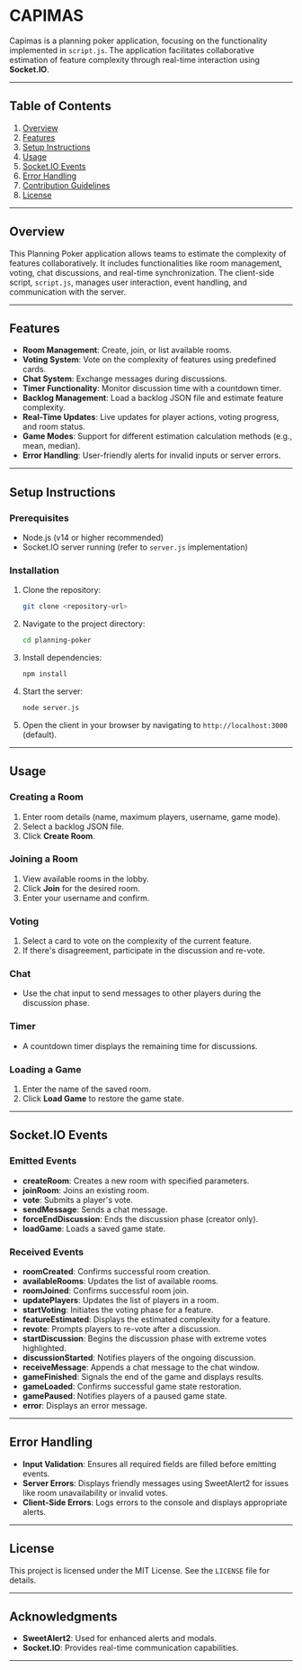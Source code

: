 # CAPIMAS

Capimas is a planning poker application, focusing on the functionality implemented in `script.js`. The application facilitates collaborative estimation of feature complexity through real-time interaction using **Socket.IO**.

---

## Table of Contents

1. [Overview](#overview)
2. [Features](#features)
3. [Setup Instructions](#setup-instructions)
4. [Usage](#usage)
5. [Socket.IO Events](#socketio-events)
6. [Error Handling](#error-handling)
7. [Contribution Guidelines](#contribution-guidelines)
8. [License](#license)

---

## Overview

This Planning Poker application allows teams to estimate the complexity of features collaboratively. It includes functionalities like room management, voting, chat discussions, and real-time synchronization. The client-side script, `script.js`, manages user interaction, event handling, and communication with the server.

---

## Features

- **Room Management**: Create, join, or list available rooms.
- **Voting System**: Vote on the complexity of features using predefined cards.
- **Chat System**: Exchange messages during discussions.
- **Timer Functionality**: Monitor discussion time with a countdown timer.
- **Backlog Management**: Load a backlog JSON file and estimate feature complexity.
- **Real-Time Updates**: Live updates for player actions, voting progress, and room status.
- **Game Modes**: Support for different estimation calculation methods (e.g., mean, median).
- **Error Handling**: User-friendly alerts for invalid inputs or server errors.

---

## Setup Instructions

### Prerequisites
- Node.js (v14 or higher recommended)
- Socket.IO server running (refer to `server.js` implementation)

### Installation

1. Clone the repository:
   ```bash
   git clone <repository-url>
   ```

2. Navigate to the project directory:
   ```bash
   cd planning-poker
   ```

3. Install dependencies:
   ```bash
   npm install
   ```

4. Start the server:
   ```bash
   node server.js
   ```

5. Open the client in your browser by navigating to `http://localhost:3000` (default).

---

## Usage

### Creating a Room
1. Enter room details (name, maximum players, username, game mode).
2. Select a backlog JSON file.
3. Click **Create Room**.

### Joining a Room
1. View available rooms in the lobby.
2. Click **Join** for the desired room.
3. Enter your username and confirm.

### Voting
1. Select a card to vote on the complexity of the current feature.
2. If there's disagreement, participate in the discussion and re-vote.

### Chat
- Use the chat input to send messages to other players during the discussion phase.

### Timer
- A countdown timer displays the remaining time for discussions.

### Loading a Game
1. Enter the name of the saved room.
2. Click **Load Game** to restore the game state.

---

## Socket.IO Events

### Emitted Events
- **createRoom**: Creates a new room with specified parameters.
- **joinRoom**: Joins an existing room.
- **vote**: Submits a player's vote.
- **sendMessage**: Sends a chat message.
- **forceEndDiscussion**: Ends the discussion phase (creator only).
- **loadGame**: Loads a saved game state.

### Received Events
- **roomCreated**: Confirms successful room creation.
- **availableRooms**: Updates the list of available rooms.
- **roomJoined**: Confirms successful room join.
- **updatePlayers**: Updates the list of players in a room.
- **startVoting**: Initiates the voting phase for a feature.
- **featureEstimated**: Displays the estimated complexity for a feature.
- **revote**: Prompts players to re-vote after a discussion.
- **startDiscussion**: Begins the discussion phase with extreme votes highlighted.
- **discussionStarted**: Notifies players of the ongoing discussion.
- **receiveMessage**: Appends a chat message to the chat window.
- **gameFinished**: Signals the end of the game and displays results.
- **gameLoaded**: Confirms successful game state restoration.
- **gamePaused**: Notifies players of a paused game state.
- **error**: Displays an error message.

---

## Error Handling

- **Input Validation**: Ensures all required fields are filled before emitting events.
- **Server Errors**: Displays friendly messages using SweetAlert2 for issues like room unavailability or invalid votes.
- **Client-Side Errors**: Logs errors to the console and displays appropriate alerts.

---

## License

This project is licensed under the MIT License. See the `LICENSE` file for details.

---

## Acknowledgments

- **SweetAlert2**: Used for enhanced alerts and modals.
- **Socket.IO**: Provides real-time communication capabilities.

---

